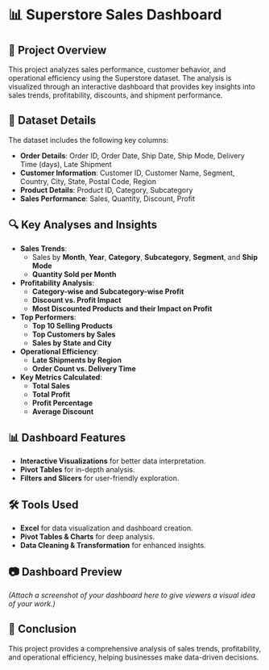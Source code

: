 # 📊 Superstore Sales Dashboard

## 📌 Project Overview
This project analyzes sales performance, customer behavior, and operational efficiency using the Superstore dataset. The analysis is visualized through an interactive dashboard that provides key insights into sales trends, profitability, discounts, and shipment performance.

## 📂 Dataset Details
The dataset includes the following key columns:
- **Order Details**: Order ID, Order Date, Ship Date, Ship Mode, Delivery Time (days), Late Shipment
- **Customer Information**: Customer ID, Customer Name, Segment, Country, City, State, Postal Code, Region
- **Product Details**: Product ID, Category, Subcategory
- **Sales Performance**: Sales, Quantity, Discount, Profit

## 🔍 Key Analyses and Insights
- **Sales Trends**:
  - Sales by **Month**, **Year**, **Category**, **Subcategory**, **Segment**, and **Ship Mode**
  - **Quantity Sold per Month**
- **Profitability Analysis**:
  - **Category-wise and Subcategory-wise Profit**
  - **Discount vs. Profit Impact**
  - **Most Discounted Products and their Impact on Profit**
- **Top Performers**:
  - **Top 10 Selling Products**
  - **Top Customers by Sales**
  - **Sales by State and City**
- **Operational Efficiency**:
  - **Late Shipments by Region**
  - **Order Count vs. Delivery Time**
- **Key Metrics Calculated**:
  - **Total Sales**
  - **Total Profit**
  - **Profit Percentage**
  - **Average Discount**

## 📊 Dashboard Features
- **Interactive Visualizations** for better data interpretation.
- **Pivot Tables** for in-depth analysis.
- **Filters and Slicers** for user-friendly exploration.

## 🛠️ Tools Used
- **Excel** for data visualization and dashboard creation.
- **Pivot Tables & Charts** for deep analysis.
- **Data Cleaning & Transformation** for enhanced insights.

## 📷 Dashboard Preview
*(Attach a screenshot of your dashboard here to give viewers a visual idea of your work.)*

## 📌 Conclusion
This project provides a comprehensive analysis of sales trends, profitability, and operational efficiency, helping businesses make data-driven decisions.


